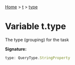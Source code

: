 [Home](../../../index.md) &gt; [t](../../t.md) &gt; [type](./type.md)

# Variable t.type

The type (grouping) for the task

<b>Signature:</b>

```typescript
type: QueryType.StringProperty
```
